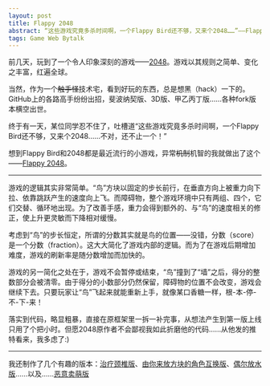 ```yaml
---
layout: post
title: Flappy 2048
abstract: “这些游戏究竟多杀时间啊，一个Flappy Bird还不够，又来个2048……”——Flappy 2048诞生之前。
tags: Game Web Bytalk
---
```


前几天，玩到了一个令人印象深刻的游戏——[2048](http://gabrielecirulli.github.io/2048/)。游戏以其规则之简单、变化之丰富，红遍全球。

当然，作为一个<del>触手怪</del>技术宅，看到好玩的东西，总是想黑（hack）一下的。GitHub上的各路高手纷纷出招，斐波纳契版、3D版、甲乙丙丁版……各种fork版本横空出世。

终于有一天，某位同学忍不住了，吐槽道“这些游戏究竟多杀时间啊，一个Flappy Bird还不够，又来个2048……不对，还不止一个！”

想到Flappy Bird和2048都是最近流行的小游戏，异常<del>机制</del>机智的我就做出了这个——[Flappy 2048](http://hczhcz.github.io/Flappy-2048/)。

---

游戏的逻辑其实非常简单。“鸟”方块以固定的步长前行，在垂直方向上被重力向下拉、依靠跳跃产生的速度向上飞。而障碍物，整个游戏环境中只有两组、四个，它们交替、循环地出现。为了改善手感，重力会得到额外的、与“鸟”的速度相关的修正，使上升更灵敏而下降相对缓慢。

考虑到“鸟”的步长恒定，所谓的分数其实就是鸟的位置——没错，分数（score）是一个分数（fraction）。这大大简化了游戏内部的逻辑。而为了在游戏后期增加难度，游戏的刷新率是随分数增加而加快的。

游戏的另一简化之处在于，游戏不会暂停或结束，“鸟”撞到了“墙”之后，得分的整数部分会被清零。由于得分的小数部分仍然保留，障碍物的位置不会改变，游戏会继续下去。只要玩家让“鸟”飞起来就能重新上手，就像某口香糖一样，根-本-停-不-下-来！

落实到代码，略显粗暴，直接在原框架里一拆一补完事，从想法产生到第一版上线只用了个把小时。但愿2048原作者不会鄙视我如此折磨他的代码……从他发的推特看来，我多虑了:)

---

我还制作了几个有趣的版本：[治疗颈椎版](http://hczhcz.github.io/2048/)、[由你来放方块的角色互换版](http://hczhcz.github.io/2048/2047)、[偶尔放水版](http://hczhcz.github.io/2048/20ez)……以及……[恶意卖萌版](http://hczhcz.github.io/2048/20mu)


